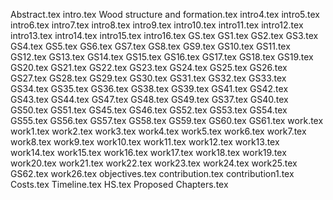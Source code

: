 Abstract.tex
intro.tex
Wood structure and formation.tex
intro4.tex
intro5.tex
intro6.tex
intro7.tex
intro8.tex
intro9.tex
intro10.tex
intro11.tex
intro12.tex
intro13.tex
intro14.tex
intro15.tex
intro16.tex
GS.tex
GS1.tex
GS2.tex
GS3.tex
GS4.tex
GS5.tex
GS6.tex
GS7.tex
GS8.tex
GS9.tex
GS10.tex
GS11.tex
GS12.tex
GS13.tex
GS14.tex
GS15.tex
GS16.tex
GS17.tex
GS18.tex
GS19.tex
GS20.tex
GS21.tex
GS22.tex
GS23.tex
GS24.tex
GS25.tex
GS26.tex
GS27.tex
GS28.tex
GS29.tex
GS30.tex
GS31.tex
GS32.tex
GS33.tex
GS34.tex
GS35.tex
GS36.tex
GS38.tex
GS39.tex
GS41.tex
GS42.tex
GS43.tex
GS44.tex
GS47.tex
GS48.tex
GS49.tex
GS37.tex
GS40.tex
GS50.tex
GS51.tex
GS45.tex
GS46.tex
GS52.tex
GS53.tex
GS54.tex
GS55.tex
GS56.tex
GS57.tex
GS58.tex
GS59.tex
GS60.tex
GS61.tex
work.tex
work1.tex
work2.tex
work3.tex
work4.tex
work5.tex
work6.tex
work7.tex
work8.tex
work9.tex
work10.tex
work11.tex
work12.tex
work13.tex
work14.tex
work15.tex
work16.tex
work17.tex
work18.tex
work19.tex
work20.tex
work21.tex
work22.tex
work23.tex
work24.tex
work25.tex
GS62.tex
work26.tex
objectives.tex
contribution.tex
contribution1.tex
Costs.tex
Timeline.tex
HS.tex
Proposed Chapters.tex